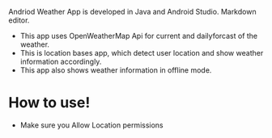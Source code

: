 Andriod Weather App is developed in Java and Android Studio. 
Markdown editor.

  - This app uses OpenWeatherMap Api for current and dailyforcast of the weather.
  - This is location bases app, which detect user location and show weather information accordingly. 
  - This app also shows weather information in offline mode.
 
# How to use!
  - Make sure you Allow Location permissions
